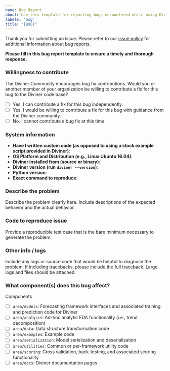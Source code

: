 ```yaml
---
name: Bug Report
about: Use this template for reporting bugs encountered while using Diviner.
labels: 'bug'
title: "[BUG]"
---
```

Thank you for submitting an issue. Please refer to our [issue policy](https://www.github.com/databricks/diviner/blob/main/ISSUE_POLICY.md) for additional information about bug reports.

**Please fill in this bug report template to ensure a timely and thorough response.**

### Willingness to contribute
The Diviner Community encourages bug fix contributions. Would you or another member of your organization be willing to contribute a fix for this bug to the Diviner code base?

- [ ] Yes. I can contribute a fix for this bug independently.
- [ ] Yes. I would be willing to contribute a fix for this bug with guidance from the Diviner community.
- [ ] No. I cannot contribute a bug fix at this time.

### System information
- **Have I written custom code (as opposed to using a stock example script provided in Diviner)**:
- **OS Platform and Distribution (e.g., Linux Ubuntu 16.04)**:
- **Diviner installed from (source or binary)**:
- **Diviner version (run ``diviner --version``)**:
- **Python version**:
- **Exact command to reproduce**:

### Describe the problem
Describe the problem clearly here. Include descriptions of the expected behavior and the actual behavior.

### Code to reproduce issue
Provide a reproducible test case that is the bare minimum necessary to generate the problem.

### Other info / logs
Include any logs or source code that would be helpful to diagnose the problem. If including tracebacks, please include the full traceback. Large logs and files should be attached.


### What component(s) does this bug affect?
Components 
- [ ] `area/models`: Forecasting framework interfaces and associated training and prediction code for Diviner
- [ ] `area/analysis`: Ad-hoc analytic EDA functionality (i.e., trend decomposition)
- [ ] `area/data`: Data structure transformation code
- [ ] `area/examples`: Example code
- [ ] `area/serialization`: Model serialization and deserialization
- [ ] `area/utilities`: Common or per-framework utility code
- [ ] `area/scoring`: Cross validation, back-testing, and associated scoring functionality
- [ ] `area/docs`: Diviner documentation pages
